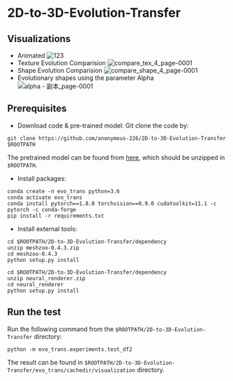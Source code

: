 # 2D-to-3D-Evolution-Transfer
## Visualizations
- Animated
![123](https://user-images.githubusercontent.com/111099396/185350189-9d104925-39fb-4bc1-b562-baafc3ec9378.gif)
- Texture Evolution Comparision
![compare_tex_4_page-0001](https://user-images.githubusercontent.com/111099396/185362935-5b828438-0605-45b2-95c1-c5a50d7a945c.jpg)
- Shape Evolution Comparision
![compare_shape_4_page-0001](https://user-images.githubusercontent.com/111099396/185362938-7b43b565-df43-4ddd-ac07-7af5e9a64fcd.jpg)
- Evolutionary shapes using the parameter Alpha
![alpha - 副本_page-0001](https://user-images.githubusercontent.com/111099396/185362928-a960eda7-41ce-4506-9788-e6fb671d7f06.jpg)

## Prerequisites
- Download code & pre-trained model:
Git clone the code by:
```
git clone https://github.com/anonymous-226/2D-to-3D-Evolution-Transfer $ROOTPATH
```
The pretrained model can be found from [here](https://drive.google.com/file/d/1Agf_G9OaCvXPoenRK5vpj3VckuFPGRMg/view?usp=sharing), which should be unzipped in `$ROOTPATH`.
- Install packages:
```
conda create -n evo_trans python=3.6
conda activate evo_trans
conda install pytorch==1.8.0 torchvision==0.9.0 cudatoolkit=11.1 -c pytorch -c conda-forge
pip install -r requirements.txt
```

- Install external tools:

```
cd $ROOTPATH/2D-to-3D-Evolution-Transfer/dependency
unzip meshzoo-0.4.3.zip
cd meshzoo-0.4.3
python setup.py install
```

```
cd $ROOTPATH/2D-to-3D-Evolution-Transfer/dependency
unzip neural_renderer.zip
cd neural_renderer
python setup.py install
```

## Run the test
Run the following command from the `$ROOTPATH/2D-to-3D-Evolution-Transfer` directory:
```
python -m evo_trans.experiments.test_df2
```
The result can be found in `$ROOTPATH/2D-to-3D-Evolution-Transfer/evo_trans/cachedir/visualization` directory.
